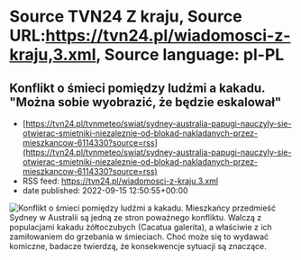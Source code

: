 # Source TVN24 Z kraju, Source URL:https://tvn24.pl/wiadomosci-z-kraju,3.xml, Source language: pl-PL

## Konflikt o śmieci pomiędzy ludźmi a kakadu. "Można sobie wyobrazić, że będzie eskalował"
 - [https://tvn24.pl/tvnmeteo/swiat/sydney-australia-papugi-nauczyly-sie-otwierac-smietniki-niezaleznie-od-blokad-nakladanych-przez-mieszkancow-6114330?source=rss](https://tvn24.pl/tvnmeteo/swiat/sydney-australia-papugi-nauczyly-sie-otwierac-smietniki-niezaleznie-od-blokad-nakladanych-przez-mieszkancow-6114330?source=rss)
 - RSS feed: https://tvn24.pl/wiadomosci-z-kraju,3.xml
 - date published: 2022-09-15 12:50:55+00:00

<img alt="Konflikt o śmieci pomiędzy ludźmi a kakadu. " src="https://tvn24.pl/najnowsze/cdn-zdjecie-wc0fga-kakadu-zoltoczuba-cacatua-galerita-przy-koszu-na-smieci-6114358/alternates/LANDSCAPE_1280" />
    Mieszkańcy przedmieść Sydney w Australii są jedną ze stron poważnego konfliktu. Walczą z populacjami kakadu żółtoczubych (Cacatua galerita), a właściwie z ich zamiłowaniem do grzebania w śmieciach. Choć może się to wydawać komiczne, badacze twierdzą, że konsekwencje sytuacji są znaczące.

